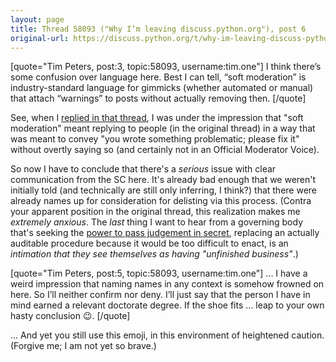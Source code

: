 ```yaml
---
layout: page 
title: Thread 58093 ("Why I’m leaving discuss.python.org"), post 6
original-url: https://discuss.python.org/t/why-im-leaving-discuss-python-org/58093/6
---
```


[quote="Tim Peters, post:3, topic:58093, username:tim.one"]
I think there’s some confusion over language here. Best I can tell, “soft moderation” is industry-standard language for gimmicks (whether automated or manual) that attach “warnings” to posts without actually removing then.
[/quote]

See, when I [replied in that thread](https://discuss.python.org/t/inclusive-communications-expectations-in-python-spaces/57950/7), I was under the impression that "soft moderation" meant replying to people (in the original thread) in a way that was meant to convey "you wrote something problematic; please fix it" without overtly saying so (and certainly not in an Official Moderator Voice).

So now I have to conclude that there's a *serious* issue with clear communication from the SC here. It's already bad enough that we weren't initially told (and technically are still only inferring, I think?) that there were already names up for consideration for delisting via this process. (Contra your apparent position in the original thread, this realization makes me *extremely anxious*. The *last* thing I want to hear from a governing body that's seeking the [power to pass judgement in secret](https://en.wikipedia.org/wiki/Star_Chamber), replacing an actually auditable procedure because it would be too difficult to enact, is an *intimation that they see themselves as having "unfinished business"*.)

[quote="Tim Peters, post:5, topic:58093, username:tim.one"]
... I have a weird impression that naming names in any context is somehow frowned on here. So I’ll neither confirm nor deny. I’ll just say that the person I have in mind earned a relevant doctorate degree. If the shoe fits … leap to your own hasty conclusion :wink:.
[/quote]

... And yet you still use this emoji, in this environment of heightened caution. (Forgive me; I am not yet so brave.)

